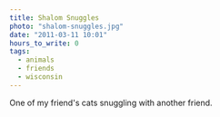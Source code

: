 ```yaml
---
title: Shalom Snuggles
photo: "shalom-snuggles.jpg"
date: "2011-03-11 10:01"
hours_to_write: 0
tags:
  - animals
  - friends
  - wisconsin
---
```


One of my friend's cats snuggling with another friend.
